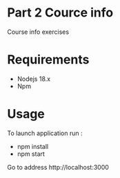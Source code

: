# Part 2 Cource info

Course info exercises 

# Requirements
- Nodejs 18.x
- Npm
# Usage

To launch application run :
- npm install
- npm start

Go to address http://localhost:3000